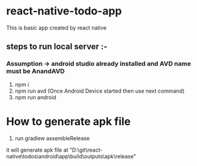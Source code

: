 # react-native-todo-app
This is basic app created by react native

## steps to run local server :-

### Assumption -> android studio already installed and AVD name must be AnandAVD
1. npm i
2. npm run avd (Once Android Device started then use next command)
3. npm run android


# How to generate apk file

1. run gradlew assembleRelease

it will generate apk file at "D:\git\react-native\todos\android\app\build\outputs\apk\release"
